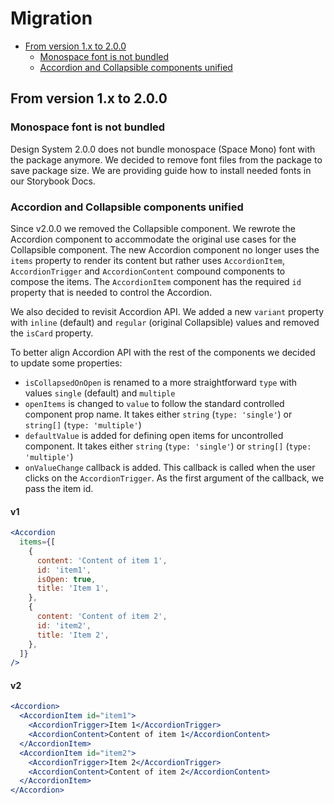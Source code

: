 # Migration

- [From version 1.x to 2.0.0](#from-version-1x-to-200)
  - [Monospace font is not bundled](#monospace-font-is-not-bundled)
  - [Accordion and Collapsible components unified](#accordion-and-collapsible-components-unified)

## From version 1.x to 2.0.0

### Monospace font is not bundled

Design System 2.0.0 does not bundle monospace (Space Mono) font with the package anymore. We decided to remove font files from the package to save package size. We are providing guide how to install needed fonts in our Storybook Docs.

### Accordion and Collapsible components unified

Since v2.0.0 we removed the Collapsible component. We rewrote the Accordion component to accommodate the original use cases for the Collapsible component. The new Accordion component no longer uses the `items` property to render its content but rather uses `AccordionItem`, `AccordionTrigger` and `AccordionContent` compound components to compose the items. The `AccordionItem` component has the required `id` property that is needed to control the Accordion.

We also decided to revisit Accordion API. We added a new `variant` property with `inline` (default) and `regular` (original Collapsible) values and removed the `isCard` property.

To better align Accordion API with the rest of the components we decided to update some properties:

- `isCollapsedOnOpen` is renamed to a more straightforward `type` with values `single` (default) and `multiple`
- `openItems` is changed to `value` to follow the standard controlled component prop name. It takes either `string` (`type: 'single'`) or `string[]` (`type: 'multiple'`)
- `defaultValue` is added for defining open items for uncontrolled component. It takes either `string` (`type: 'single'`) or `string[]` (`type: 'multiple'`)
- `onValueChange` callback is added. This callback is called when the user clicks on the `AccordionTrigger`. As the first argument of the callback, we pass the item id.

#### v1

```jsx
<Accordion
  items={[
    {
      content: 'Content of item 1',
      id: 'item1',
      isOpen: true,
      title: 'Item 1',
    },
    {
      content: 'Content of item 2',
      id: 'item2',
      title: 'Item 2',
    },
  ]}
/>
```

#### v2

```jsx
<Accordion>
  <AccordionItem id="item1">
    <AccordionTrigger>Item 1</AccordionTrigger>
    <AccordionContent>Content of item 1</AccordionContent>
  </AccordionItem>
  <AccordionItem id="item2">
    <AccordionTrigger>Item 2</AccordionTrigger>
    <AccordionContent>Content of item 2</AccordionContent>
  </AccordionItem>
</Accordion>
```
